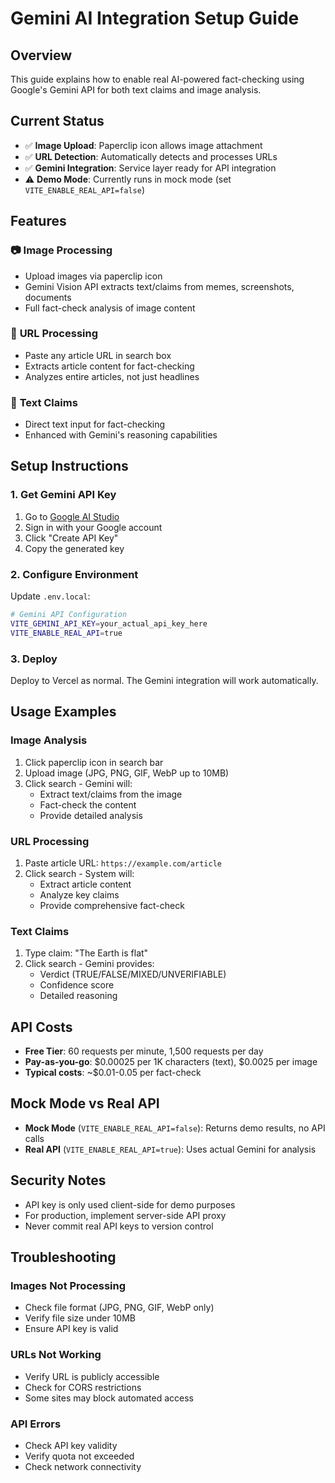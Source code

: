 # Gemini AI Integration Setup Guide

## Overview
This guide explains how to enable real AI-powered fact-checking using Google's Gemini API for both text claims and image analysis.

## Current Status
- ✅ **Image Upload**: Paperclip icon allows image attachment
- ✅ **URL Detection**: Automatically detects and processes URLs
- ✅ **Gemini Integration**: Service layer ready for API integration
- ⚠️ **Demo Mode**: Currently runs in mock mode (set `VITE_ENABLE_REAL_API=false`)

## Features
### 📷 **Image Processing**
- Upload images via paperclip icon
- Gemini Vision API extracts text/claims from memes, screenshots, documents
- Full fact-check analysis of image content

### 🔗 **URL Processing** 
- Paste any article URL in search box
- Extracts article content for fact-checking
- Analyzes entire articles, not just headlines

### 📝 **Text Claims**
- Direct text input for fact-checking
- Enhanced with Gemini's reasoning capabilities

## Setup Instructions

### 1. Get Gemini API Key
1. Go to [Google AI Studio](https://makersuite.google.com/app/apikey)
2. Sign in with your Google account
3. Click "Create API Key"
4. Copy the generated key

### 2. Configure Environment
Update `.env.local`:
```bash
# Gemini API Configuration
VITE_GEMINI_API_KEY=your_actual_api_key_here
VITE_ENABLE_REAL_API=true
```

### 3. Deploy
Deploy to Vercel as normal. The Gemini integration will work automatically.

## Usage Examples

### Image Analysis
1. Click paperclip icon in search bar
2. Upload image (JPG, PNG, GIF, WebP up to 10MB)
3. Click search - Gemini will:
   - Extract text/claims from the image
   - Fact-check the content
   - Provide detailed analysis

### URL Processing  
1. Paste article URL: `https://example.com/article`
2. Click search - System will:
   - Extract article content
   - Analyze key claims
   - Provide comprehensive fact-check

### Text Claims
1. Type claim: "The Earth is flat"
2. Click search - Gemini provides:
   - Verdict (TRUE/FALSE/MIXED/UNVERIFIABLE)
   - Confidence score
   - Detailed reasoning

## API Costs
- **Free Tier**: 60 requests per minute, 1,500 requests per day
- **Pay-as-you-go**: $0.00025 per 1K characters (text), $0.0025 per image
- **Typical costs**: ~$0.01-0.05 per fact-check

## Mock Mode vs Real API
- **Mock Mode** (`VITE_ENABLE_REAL_API=false`): Returns demo results, no API calls
- **Real API** (`VITE_ENABLE_REAL_API=true`): Uses actual Gemini for analysis

## Security Notes
- API key is only used client-side for demo purposes
- For production, implement server-side API proxy
- Never commit real API keys to version control

## Troubleshooting

### Images Not Processing
- Check file format (JPG, PNG, GIF, WebP only)
- Verify file size under 10MB
- Ensure API key is valid

### URLs Not Working
- Verify URL is publicly accessible
- Check for CORS restrictions
- Some sites may block automated access

### API Errors
- Check API key validity
- Verify quota not exceeded
- Check network connectivity